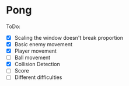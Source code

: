 # Pong

ToDo:
- [x] Scaling the window doesn't break proportion
- [x] Basic enemy movement
- [x] Player movement
- [ ] Ball movement
- [x] Collision Detection
- [ ] Score
- [ ] Different difficulties

